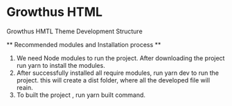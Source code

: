 # Growthus HTML
Growthus HMTL Theme Development Structure

** Recommended modules and Installation process ** 
1. We need Node modules to run the project. After downloading the project run yarn to install the modules.
2. After successfully installed all require modules, run yarn dev to run the project. this will create a dist folder, where all the developed file will reain.
3. To built the project , run yarn built command.